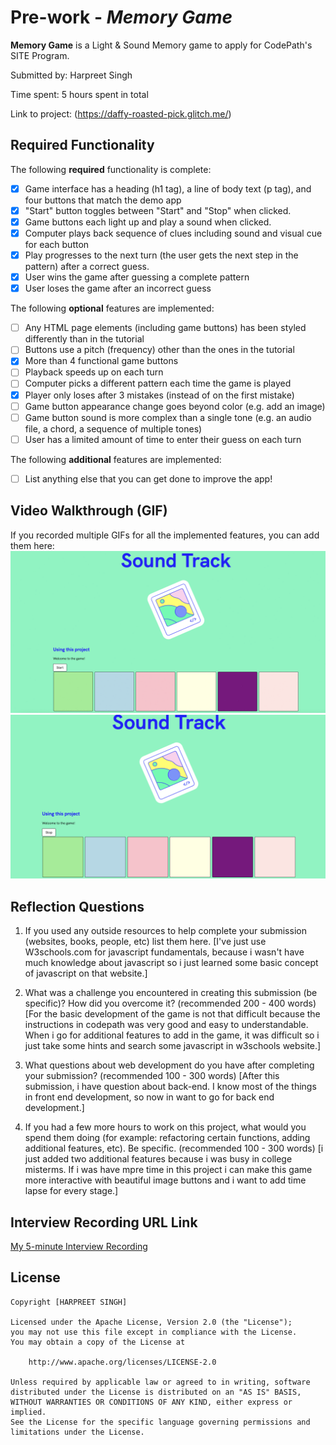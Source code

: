 # Pre-work - *Memory Game*

**Memory Game** is a Light & Sound Memory game to apply for CodePath's SITE Program. 

Submitted by: Harpreet Singh

Time spent: 5 hours spent in total

Link to project: (https://daffy-roasted-pick.glitch.me/)

## Required Functionality

The following **required** functionality is complete:

* [x] Game interface has a heading (h1 tag), a line of body text (p tag), and four buttons that match the demo app
* [x] "Start" button toggles between "Start" and "Stop" when clicked. 
* [x] Game buttons each light up and play a sound when clicked. 
* [x] Computer plays back sequence of clues including sound and visual cue for each button
* [x] Play progresses to the next turn (the user gets the next step in the pattern) after a correct guess. 
* [x] User wins the game after guessing a complete pattern
* [x] User loses the game after an incorrect guess

The following **optional** features are implemented:

* [ ] Any HTML page elements (including game buttons) has been styled differently than in the tutorial
* [ ] Buttons use a pitch (frequency) other than the ones in the tutorial
* [x] More than 4 functional game buttons
* [ ] Playback speeds up on each turn
* [ ] Computer picks a different pattern each time the game is played
* [x] Player only loses after 3 mistakes (instead of on the first mistake)
* [ ] Game button appearance change goes beyond color (e.g. add an image)
* [ ] Game button sound is more complex than a single tone (e.g. an audio file, a chord, a sequence of multiple tones)
* [ ] User has a limited amount of time to enter their guess on each turn

The following **additional** features are implemented:

- [ ] List anything else that you can get done to improve the app!

## Video Walkthrough (GIF)

If you recorded multiple GIFs for all the implemented features, you can add them here:
<img src='walk.gif' title='Video Walkthrough' width='' alt='Video Walkthrough' />
<img src='walk2.gif' title='Video Walkthrough' width='' alt='Video Walkthrough' />


## Reflection Questions
1. If you used any outside resources to help complete your submission (websites, books, people, etc) list them here. 
[I've just use W3schools.com for javascript fundamentals, because i wasn't have much knowledge about javascript so i just learned some basic concept of javascript on that website.]

2. What was a challenge you encountered in creating this submission (be specific)? How did you overcome it? (recommended 200 - 400 words) 
[For the basic development of the game is not that difficult because the instructions in codepath was very good and easy to understandable. When i go for additional features to add in the game, it was difficult so i just take some hints and search some javascript in w3schools website.]

3. What questions about web development do you have after completing your submission? (recommended 100 - 300 words) 
[After this submission, i have question about back-end. I know most of the things in front end development, so now in want to go for back end development.]

4. If you had a few more hours to work on this project, what would you spend them doing (for example: refactoring certain functions, adding additional features, etc). Be specific. (recommended 100 - 300 words) 
[i just added two additional features because i was busy in college misterms. If i was have mpre time in this project i can make this game more interactive with beautiful image buttons and i want to add time lapse for every stage.]



## Interview Recording URL Link

[My 5-minute Interview Recording](https://www.loom.com/share/c59400fd8d4940e7b0eb3a23b330a72c)


## License

    Copyright [HARPREET SINGH]

    Licensed under the Apache License, Version 2.0 (the "License");
    you may not use this file except in compliance with the License.
    You may obtain a copy of the License at

        http://www.apache.org/licenses/LICENSE-2.0

    Unless required by applicable law or agreed to in writing, software
    distributed under the License is distributed on an "AS IS" BASIS,
    WITHOUT WARRANTIES OR CONDITIONS OF ANY KIND, either express or implied.
    See the License for the specific language governing permissions and
    limitations under the License.
